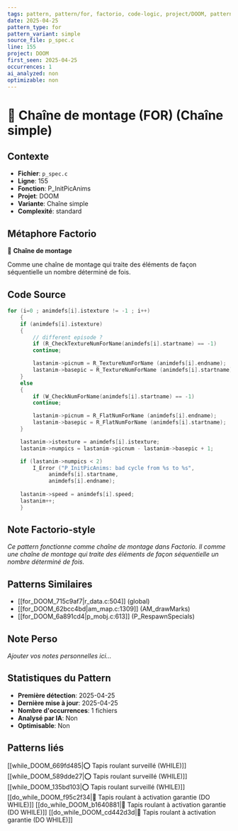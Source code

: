 ```yaml
---
tags: pattern, pattern/for, factorio, code-logic, project/DOOM, pattern/variant/simple
date: 2025-04-25
pattern_type: for
pattern_variant: simple
source_file: p_spec.c
line: 155
project: DOOM
first_seen: 2025-04-25
occurrences: 1
ai_analyzed: non
optimizable: non
---
```


# 🔄 Chaîne de montage (FOR) (Chaîne simple)

## Contexte
- **Fichier**: `p_spec.c`
- **Ligne**: 155
- **Fonction**: P_InitPicAnims
- **Projet**: DOOM
- **Variante**: Chaîne simple
- **Complexité**: standard

## Métaphore Factorio
🔄 **Chaîne de montage**

Comme une chaîne de montage qui traite des éléments de façon séquentielle un nombre déterminé de fois.

## Code Source
```c
for (i=0 ; animdefs[i].istexture != -1 ; i++)
    {
	if (animdefs[i].istexture)
	{
	    // different episode ?
	    if (R_CheckTextureNumForName(animdefs[i].startname) == -1)
		continue;	

	    lastanim->picnum = R_TextureNumForName (animdefs[i].endname);
	    lastanim->basepic = R_TextureNumForName (animdefs[i].startname);
	}
	else
	{
	    if (W_CheckNumForName(animdefs[i].startname) == -1)
		continue;

	    lastanim->picnum = R_FlatNumForName (animdefs[i].endname);
	    lastanim->basepic = R_FlatNumForName (animdefs[i].startname);
	}

	lastanim->istexture = animdefs[i].istexture;
	lastanim->numpics = lastanim->picnum - lastanim->basepic + 1;

	if (lastanim->numpics < 2)
	    I_Error ("P_InitPicAnims: bad cycle from %s to %s",
		     animdefs[i].startname,
		     animdefs[i].endname);
	
	lastanim->speed = animdefs[i].speed;
	lastanim++;
    }
```

## Note Factorio-style
*Ce pattern fonctionne comme chaîne de montage dans Factorio. Il comme une chaîne de montage qui traite des éléments de façon séquentielle un nombre déterminé de fois.*

## Patterns Similaires
- [[for_DOOM_715c9af7|r_data.c:504]] (global)
- [[for_DOOM_62bcc4bd|am_map.c:1309]] (AM_drawMarks)
- [[for_DOOM_6a891cd4|p_mobj.c:613]] (P_RespawnSpecials)

## Note Perso
*Ajouter vos notes personnelles ici...*

## Statistiques du Pattern
- **Première détection**: 2025-04-25
- **Dernière mise à jour**: 2025-04-25
- **Nombre d'occurrences**: 1 fichiers
- **Analysé par IA**: Non
- **Optimisable**: Non

## Patterns liés
[[while_DOOM_669fd485|⭕ Tapis roulant surveillé (WHILE)]]
[[while_DOOM_589dde27|⭕ Tapis roulant surveillé (WHILE)]]
[[while_DOOM_135bd103|⭕ Tapis roulant surveillé (WHILE)]]
[[do_while_DOOM_f95c2f34|🔄 Tapis roulant à activation garantie (DO WHILE)]]
[[do_while_DOOM_b1640881|🔄 Tapis roulant à activation garantie (DO WHILE)]]
[[do_while_DOOM_cd442d3d|🔄 Tapis roulant à activation garantie (DO WHILE)]]
